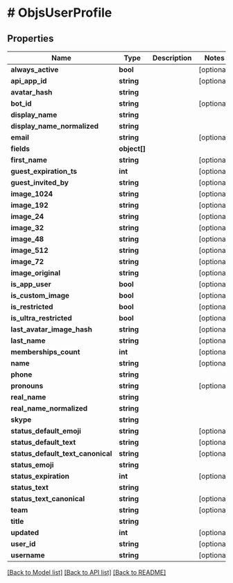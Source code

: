 # # ObjsUserProfile

## Properties

Name | Type | Description | Notes
------------ | ------------- | ------------- | -------------
**always_active** | **bool** |  | [optional]
**api_app_id** | **string** |  | [optional]
**avatar_hash** | **string** |  |
**bot_id** | **string** |  | [optional]
**display_name** | **string** |  |
**display_name_normalized** | **string** |  |
**email** | **string** |  | [optional]
**fields** | **object[]** |  |
**first_name** | **string** |  | [optional]
**guest_expiration_ts** | **int** |  | [optional]
**guest_invited_by** | **string** |  | [optional]
**image_1024** | **string** |  | [optional]
**image_192** | **string** |  | [optional]
**image_24** | **string** |  | [optional]
**image_32** | **string** |  | [optional]
**image_48** | **string** |  | [optional]
**image_512** | **string** |  | [optional]
**image_72** | **string** |  | [optional]
**image_original** | **string** |  | [optional]
**is_app_user** | **bool** |  | [optional]
**is_custom_image** | **bool** |  | [optional]
**is_restricted** | **bool** |  | [optional]
**is_ultra_restricted** | **bool** |  | [optional]
**last_avatar_image_hash** | **string** |  | [optional]
**last_name** | **string** |  | [optional]
**memberships_count** | **int** |  | [optional]
**name** | **string** |  | [optional]
**phone** | **string** |  |
**pronouns** | **string** |  | [optional]
**real_name** | **string** |  |
**real_name_normalized** | **string** |  |
**skype** | **string** |  |
**status_default_emoji** | **string** |  | [optional]
**status_default_text** | **string** |  | [optional]
**status_default_text_canonical** | **string** |  | [optional]
**status_emoji** | **string** |  |
**status_expiration** | **int** |  | [optional]
**status_text** | **string** |  |
**status_text_canonical** | **string** |  | [optional]
**team** | **string** |  | [optional]
**title** | **string** |  |
**updated** | **int** |  | [optional]
**user_id** | **string** |  | [optional]
**username** | **string** |  | [optional]

[[Back to Model list]](../../README.md#models) [[Back to API list]](../../README.md#endpoints) [[Back to README]](../../README.md)
